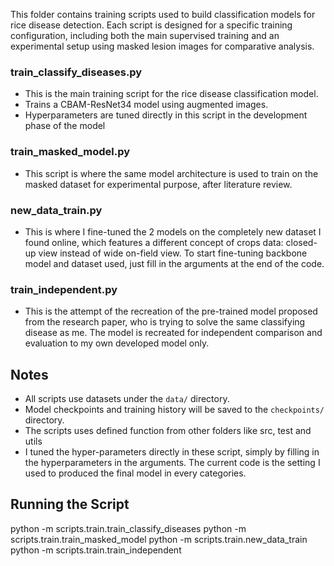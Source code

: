 This folder contains training scripts used to build classification models for rice disease detection. Each script is designed for a specific training configuration, including both the main supervised training and an experimental setup using masked lesion images for comparative analysis.



### train_classify_diseases.py
- This is the main training script for the rice disease classification model.
- Trains a CBAM-ResNet34 model using augmented images.
- Hyperparameters are tuned directly in this script in the development phase of the model
### train_masked_model.py
- This script is where the same model architecture is used to train on the masked dataset for experimental purpose, after literature review. 
### new_data_train.py
- This is where I fine-tuned the 2 models on the completely new dataset I found online, which features a different concept of crops data: closed-up view instead of wide on-field view. To start fine-tuning backbone model and dataset used, just fill in the arguments at the end of the code.  
### train_independent.py
- This is the attempt of the recreation of the pre-trained model proposed from the research paper, who is trying to solve the same classifying disease as me. The model is recreated for independent comparison and evaluation to my own developed model only. 
## Notes
- All scripts use datasets under the `data/` directory.
- Model checkpoints and training history will be saved to the `checkpoints/` directory.
- The scripts uses defined function from other folders like src, test and utils
- I tuned the hyper-parameters directly in these script, simply by filling in the hyperparameters in the arguments. The current code is the setting I used to produced the final model in every categories. 
## Running the Script
python -m scripts.train.train_classify_diseases
python -m scripts.train.train_masked_model
python -m scripts.train.new_data_train
python -m scripts.train.train_independent